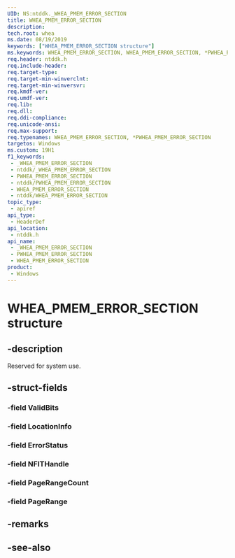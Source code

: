 ```yaml
---
UID: NS:ntddk._WHEA_PMEM_ERROR_SECTION
title: WHEA_PMEM_ERROR_SECTION
description: 
tech.root: whea
ms.date: 08/19/2019
keywords: ["WHEA_PMEM_ERROR_SECTION structure"]
ms.keywords: WHEA_PMEM_ERROR_SECTION, WHEA_PMEM_ERROR_SECTION, *PWHEA_PMEM_ERROR_SECTION,
req.header: ntddk.h
req.include-header: 
req.target-type: 
req.target-min-winverclnt: 
req.target-min-winversvr: 
req.kmdf-ver: 
req.umdf-ver: 
req.lib: 
req.dll: 
req.ddi-compliance: 
req.unicode-ansi: 
req.max-support: 
req.typenames: WHEA_PMEM_ERROR_SECTION, *PWHEA_PMEM_ERROR_SECTION
targetos: Windows
ms.custom: 19H1
f1_keywords:
 - _WHEA_PMEM_ERROR_SECTION
 - ntddk/_WHEA_PMEM_ERROR_SECTION
 - PWHEA_PMEM_ERROR_SECTION
 - ntddk/PWHEA_PMEM_ERROR_SECTION
 - WHEA_PMEM_ERROR_SECTION
 - ntddk/WHEA_PMEM_ERROR_SECTION
topic_type:
 - apiref
api_type:
 - HeaderDef
api_location:
 - ntddk.h
api_name:
 - _WHEA_PMEM_ERROR_SECTION
 - PWHEA_PMEM_ERROR_SECTION
 - WHEA_PMEM_ERROR_SECTION
product:
 - Windows
---
```


# WHEA_PMEM_ERROR_SECTION structure


## -description

Reserved for system use.

## -struct-fields

### -field ValidBits

### -field LocationInfo

### -field ErrorStatus

### -field NFITHandle

### -field PageRangeCount

### -field PageRange

## -remarks

## -see-also

